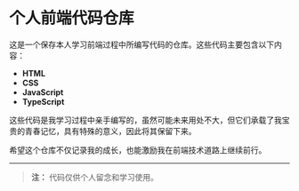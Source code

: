 # 个人前端代码仓库

这是一个保存本人学习前端过程中所编写代码的仓库。这些代码主要包含以下内容：

- **HTML**
- **CSS**
- **JavaScript**
- **TypeScript**

这些代码是我学习过程中亲手编写的，虽然可能未来用处不大，但它们承载了我宝贵的青春记忆，具有特殊的意义，因此将其保留下来。

希望这个仓库不仅记录我的成长，也能激励我在前端技术道路上继续前行。

---
> **注：** 代码仅供个人留念和学习使用。
